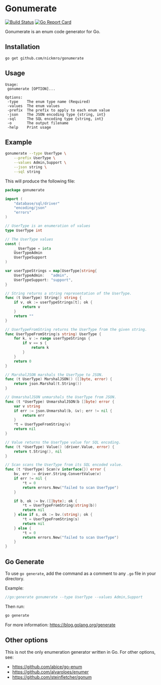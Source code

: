 # Gonumerate
[![Build Status](https://travis-ci.com/nickmro/gonumerate.svg?branch=master)](https://travis-ci.com/nickmro/gonumerate)
[![Go Report Card](https://goreportcard.com/badge/github.com/nickmro/gonumerate)](https://goreportcard.com/report/github.com/nickmro/gonumerate)


Gonumerate is an enum code generator for Go.

## Installation

```
go get github.com/nickmro/gonumerate
```

## Usage

```
Usage:
 gonumerate [OPTION]...

Options:
 -type    The enum type name (Required)
 -values  The enum values
 -prefix  The prefix to apply to each enum value
 -json    The JSON encoding type {string, int}
 -sql     The SQL encoding type {string, int}
 -o       The output filename
 -help    Print usage
```

## Example

```bash
gonumerate --type UserType \
	--prefix UserType \
	--values Admin,Support \
	--json string \
	--sql string
```

This will produce the following file:
```go
package gonumerate

import (
	"database/sql/driver"
	"encoding/json"
	"errors"
)

// UserType is an enumeration of values
type UserType int

// The UserType values
const (
	_ UserType = iota
	UserTypeAdmin
	UserTypeSupport
)

var userTypeStrings = map[UserType]string{
	UserTypeAdmin:   "admin",
	UserTypeSupport: "support",
}

// String returns a string representation of the UserType.
func (t UserType) String() string {
	if v, ok := userTypeStrings[t]; ok {
		return v
	}
	return ""
}

// UserTypeFromString returns the UserType from the given string.
func UserTypeFromString(s string) UserType {
	for k, v := range userTypeStrings {
		if v == s {
			return k
		}
	}
	return 0
}

// MarshalJSON marshals the UserType to JSON.
func (t UserType) MarshalJSON() ([]byte, error) {
	return json.Marshal(t.String())
}

// UnmarshalJSON unmarshals the UserType from JSON.
func (t *UserType) UnmarshalJSON(b []byte) error {
	var v string
	if err := json.Unmarshal(b, &v); err != nil {
		return err
	}
	*t = UserTypeFromString(v)
	return nil
}

// Value returns the UserType value for SQL encoding.
func (t *UserType) Value() (driver.Value, error) {
	return t.String(), nil
}

// Scan scans the UserType from its SQL encoded value.
func (t *UserType) Scan(v interface{}) error {
	bv, err := driver.String.ConvertValue(v)
	if err != nil {
		*t = 0
		return errors.New("failed to scan UserType")
	}

	if b, ok := bv.([]byte); ok {
		*t = UserTypeFromString(string(b))
		return nil
	} else if s, ok := bv.(string); ok {
		*t = UserTypeFromString(s)
		return nil
	} else {
		*t = 0
		return errors.New("failed to scan UserType")
	}
}
```

## Go Generate

To use `go generate`, add the command as a comment to any `.go` file in your directory.

Example:
```go
//go:generate gonumerate --type UserType --values Admin,Support
```

Then run:
```bash
go generate
```

For more information: https://blog.golang.org/generate

## Other options

This is not the only enumeration generator written in Go. For other options, see:

- https://github.com/abice/go-enum
- https://github.com/alvaroloes/enumer
- https://github.com/steinfletcher/gonum
